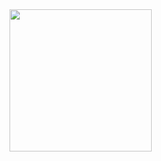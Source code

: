 <img src = "https://github.com/prachimanani01/States_app/assets/144036679/801dbd1d-6688-47ae-8c24-c97551475e52" width = "250px">

